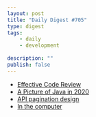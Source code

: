 ```yaml
---
layout: post
title: "Daily Digest #705"
type: digest
tags: 
    - daily
    - development
    
description: ""
publish: false
---
```


- [Effective Code Review](https://alexgaynor.net/2013/sep/26/effective-code-review/)
- [A Picture of Java in 2020](https://blog.jetbrains.com/idea/2020/09/a-picture-of-java-in-2020/)
- [API pagination design](https://solovyov.net/blog/2020/api-pagination-design/)
- [In the computer](https://chris-martin.org/2020/in-the-computer)
